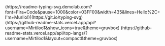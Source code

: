 <div>
  (https://readme-typing-svg.demolab.com?font=Fira+Code&pause=1000&color=03FF00&width=435&lines=Hello%2C+I'm+Murilo!)](https://git.io/typing-svg)
</div>

<div>
 (https://github-readme-stats.vercel.app/api?username=Mirtiloo1&show_icons=true&theme=gruvbox)
 (https://github-readme-stats.vercel.app/api/top-langs/?username=Mirtiloo1&layout=compact&theme=gruvbox)
</div>

